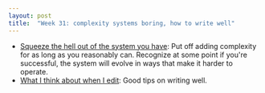 ```yaml
---
layout: post
title:  "Week 31: complexity systems boring, how to write well"
---
```


* [Squeeze the hell out of the system you have](https://blog.danslimmon.com/2023/08/11/squeeze-the-hell-out-of-the-system-you-have/): Put off adding complexity for as long as you reasonably can. Recognize at some point if you're successful, the system will evolve in ways that make it harder to operate.
* [What I think about when I edit](https://evaparish.com/blog/how-i-edit): Good tips on writing well.
